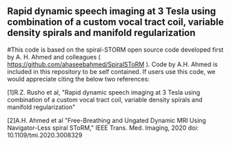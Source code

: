 ## Rapid dynamic speech imaging at 3 Tesla using combination of a custom vocal tract coil, variable density spirals and manifold regularization

#This code is based on the  spiral-STORM open source code developed first by A. H. Ahmed and colleagues ( https://github.com/ahaseebahmed/SpiralSToRM ). Code by A.H. Ahmed is included in this repository to be self contained. If users use this code, we would appreciate citing the below two references:

[1]R.Z. Rusho et al, "Rapid dynamic speech imaging at 3 Tesla using combination of a custom vocal tract coil, variable density spirals and manifold regularization"

[2]A.H. Ahmed et al "Free-Breathing and Ungated Dynamic MRI Using Navigator-Less spiral SToRM," IEEE Trans. Med. Imaging, 2020 doi: 10.1109/tmi.2020.3008329

 


